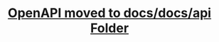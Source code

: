 <h1 align="center"><a href="https://github.com/lakekeeper/lakekeeper/tree/main/docs/docs/api">OpenAPI moved to docs/docs/api Folder</a></h1>


